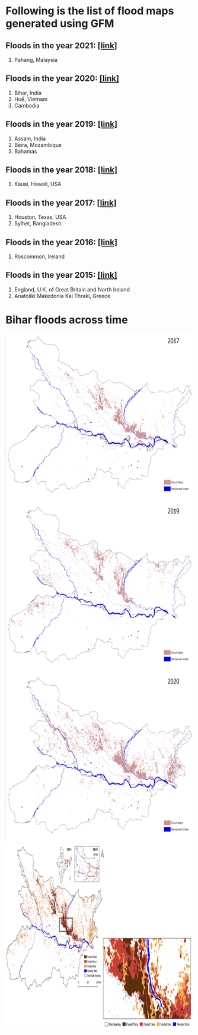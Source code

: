 # Following is the list of flood maps generated using GFM

## Floods in the year 2021: [[link]](./2021)<br/>
1. Pahang, Malaysia <br/>

## Floods in the year 2020: [[link]](./2020)<br/>
1. Bihar, India <br/>
2. Huế, Vietnam <br/>
3. Cambodia <br/>

## Floods in the year 2019: [[link]](./2019)<br/>
1. Assam, India <br/>
2. Beira, Mozambique <br/>
3. Bahamas <br/>

## Floods in the year 2018: [[link]](./2018)<br/>
1. Kauai, Hawaii, USA <br/>

## Floods in the year 2017: [[link]](./2017)<br/>
1. Houston, Texas, USA <br/>
2. Sylhet, Bangladesh <br/>

## Floods in the year 2016: [[link]](./2016)<br/>
1. Roscommon, Ireland <br/>

## Floods in the year 2015: [[link]](./2015)<br/>
1. England, U.K. of Great Britain and North Ireland <br/>
2. Anatoliki Makedonia Kai Thraki, Greece <br/>

# Bihar floods across time<br/>
<img src="./BiharTemporal/Bihar_2017.png" height="455" width="650"><br/>
<img src="./BiharTemporal/Bihar_2019.png" height="455" width="650"><br/>
<img src="./BiharTemporal/Bihar_2020.png" height="455" width="650"><br/>
<img src="./BiharTemporal/Bihar_Combined.png" height="500" width="1000"><br/>
